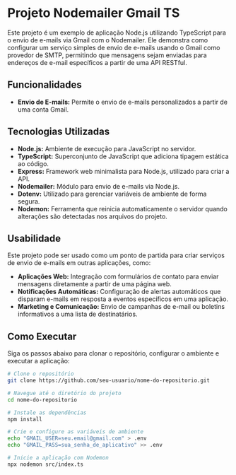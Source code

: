 # Projeto Nodemailer Gmail TS

Este projeto é um exemplo de aplicação Node.js utilizando TypeScript para o envio de e-mails via Gmail com o Nodemailer. Ele demonstra como configurar um serviço simples de envio de e-mails usando o Gmail como provedor de SMTP, permitindo que mensagens sejam enviadas para endereços de e-mail específicos a partir de uma API RESTful.

## Funcionalidades

- **Envio de E-mails:** Permite o envio de e-mails personalizados a partir de uma conta Gmail.

## Tecnologias Utilizadas

- **Node.js:** Ambiente de execução para JavaScript no servidor.
- **TypeScript:** Superconjunto de JavaScript que adiciona tipagem estática ao código.
- **Express:** Framework web minimalista para Node.js, utilizado para criar a API.
- **Nodemailer:** Módulo para envio de e-mails via Node.js.
- **Dotenv:** Utilizado para gerenciar variáveis de ambiente de forma segura.
- **Nodemon:** Ferramenta que reinicia automaticamente o servidor quando alterações são detectadas nos arquivos do projeto.

## Usabilidade

Este projeto pode ser usado como um ponto de partida para criar serviços de envio de e-mails em outras aplicações, como:

- **Aplicações Web:** Integração com formulários de contato para enviar mensagens diretamente a partir de uma página web.
- **Notificações Automáticas:** Configuração de alertas automáticos que disparam e-mails em resposta a eventos específicos em uma aplicação.
- **Marketing e Comunicação:** Envio de campanhas de e-mail ou boletins informativos a uma lista de destinatários.

## Como Executar

Siga os passos abaixo para clonar o repositório, configurar o ambiente e executar a aplicação:

```bash
# Clone o repositório
git clone https://github.com/seu-usuario/nome-do-repositorio.git

# Navegue até o diretório do projeto
cd nome-do-repositorio

# Instale as dependências
npm install

# Crie e configure as variáveis de ambiente
echo "GMAIL_USER=seu.email@gmail.com" > .env
echo "GMAIL_PASS=sua_senha_de_aplicativo" >> .env

# Inicie a aplicação com Nodemon
npx nodemon src/index.ts
